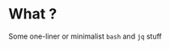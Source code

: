 # What ?

Some one-liner or minimalist `bash` and `jq` stuff

[Local Variables:]::
[indent-tabs-mode: nil]::
[End:]::
